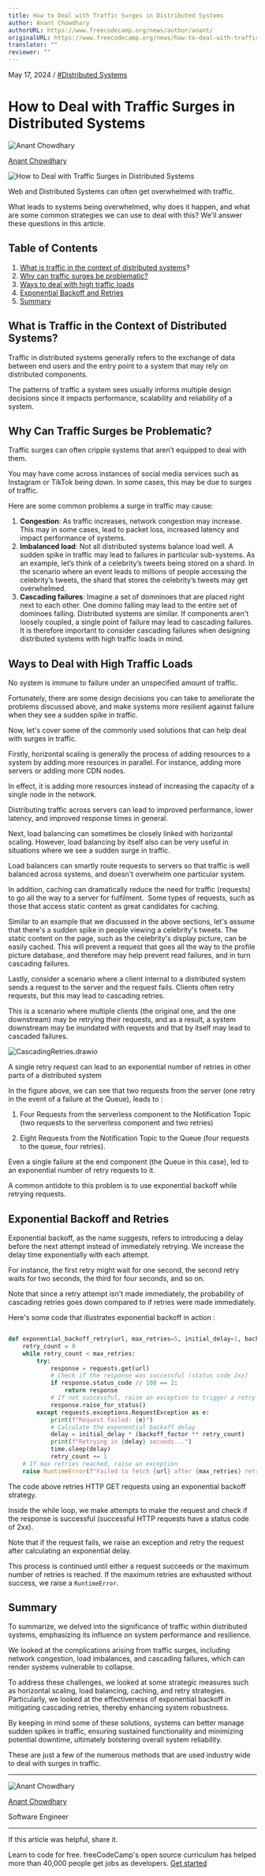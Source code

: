 ```yaml
---
title: How to Deal with Traffic Surges in Distributed Systems
author: Anant Chowdhary
authorURL: https://www.freecodecamp.org/news/author/anant/
originalURL: https://www.freecodecamp.org/news/how-to-deal-with-traffic-surges-in-distributed-systems/
translator: ""
reviewer: ""
---
```


May 17, 2024 / [#Distributed Systems][1]

<!-- more -->

# How to Deal with Traffic Surges in Distributed Systems

![Anant Chowdhary](https://www.freecodecamp.org/news/content/images/size/w60/2024/03/1568701858162.jpeg)

[Anant Chowdhary][2]

  ![How to Deal with Traffic Surges in Distributed Systems](https://www.freecodecamp.org/news/content/images/size/w2000/2024/05/pixlr-image-generator-69edc004-3fbf-4324-92e0-bb7bc998b82d-1.png)

Web and Distributed Systems can often get overwhelmed with traffic.

What leads to systems being overwhelmed, why does it happen, and what are some common strategies we can use to deal with this? We'll answer these questions in this article.

## Table of Contents

1.  [What is traffic in the context of distributed systems][3]?
2.  [Why can traffic surges be problematic?][4]
3.  [Ways to deal with high traffic loads][5]
4.  [Exponential Backoff and Retries][6]
5.  [Summary][7]

## What is Traffic in the Context of Distributed Systems?

Traffic in distributed systems generally refers to the exchange of data between end users and the entry point to a system that may rely on distributed components.

The patterns of traffic a system sees usually informs multiple design decisions since it impacts performance, scalability and reliability of a system.

## Why Can Traffic Surges be Problematic?

Traffic surges can often cripple systems that aren’t equipped to deal with them.

You may have come across instances of social media services such as Instagram or TikTok being down. In some cases, this may be due to surges of traffic.

Here are some common problems a surge in traffic may cause:

1.  **Congestion**: As traffic increases, network congestion may increase. This may in some cases, lead to packet loss, increased latency and impact performance of systems.
2.  **Imbalanced load**: Not all distributed systems balance load well. A sudden spike in traffic may lead to failures in particular sub-systems. As an example, let’s think of a celebrity’s tweets being stored on a shard. In the scenario where an event leads to millions of people accessing the celebrity’s tweets, the shard that stores the celebrity’s tweets may get overwhelmed.
3.  **Cascading failures**: Imagine a set of domninoes that are placed right next to each other. One domino falling may lead to the entire set of dominoes falling. Distributed systems are similar. If components aren't loosely coupled, a single point of failure may lead to cascading failures. It is therefore important to consider cascading failures when designing distributed systems with high traffic loads in mind.

## Ways to Deal with High Traffic Loads

No system is immune to failure under an unspecified amount of traffic.

Fortunately, there are some design decisions you can take to ameliorate the problems discussed above, and make systems more resilient against failure when they see a sudden spike in traffic.

Now, let's cover some of the commonly used solutions that can help deal with surges in traffic.

Firstly, horizontal scaling is generally the process of adding resources to a system by adding more resources in parallel. For instance, adding more servers or adding more CDN nodes.

In effect, it is adding more resources instead of increasing the capacity of a single node in the network.

Distributing traffic across servers can lead to improved performance, lower latency, and improved response times in general.

Next, load balancing can sometimes be closely linked with horizontal scaling. However, load balancing by itself also can be very useful in situations where we see a sudden surge in traffic.

Load balancers can smartly route requests to servers so that traffic is well balanced across systems, and doesn't overwhelm one particular system.

In addition, caching can dramatically reduce the need for traffic (requests) to go all the way to a server for fulfilment.  Some types of requests, such as those that access static content as great candidates for caching.

Similar to an example that we discussed in the above sections, let's assume that there's a sudden spike in people viewing a celebrity's tweets. The static content on the page, such as the celebrity's display picture, can be easily cached. This will prevent a request that goes all the way to the profile picture database, and therefore may help prevent read failures, and in turn cascading failures.

Lastly, consider a scenario where a client internal to a distributed system sends a request to the server and the request fails. Clients often retry requests, but this may lead to cascading retries.

This is a scenario where multiple clients (the original one, and the one downstream) may be retrying their requests, and as a result, a system downstream may be inundated with requests and that by itself may lead to cascaded failures.

![CascadingRetries.drawio](https://www.freecodecamp.org/news/content/images/2024/05/CascadingRetries.drawio.png)

A single retry request can lead to an exponential number of retries in other parts of a distributed system

In the figure above, we can see that two requests from the server (one retry in the event of a failure at the Queue), leads to :

1) Four Requests from the serverless component to the Notification Topic (two requests to the serverless component and two retries)

2) Eight Requests from the Notification Topic to the Queue (four requests to the queue, four retries).

Even a single failure at the end component (the Queue in this case), led to an exponential number of retry requests to it.

A common antidote to this problem is to use exponential backoff while retrying requests.

## Exponential Backoff and Retries

Exponential backoff, as the name suggests, refers to introducing a delay before the next attempt instead of immediately retrying. We increase the delay time exponentially with each attempt.

For instance, the first retry might wait for one second, the second retry waits for two seconds, the third for four seconds, and so on.

Note that since a retry attempt isn't made immediately, the probability of cascading retries goes down compared to if retries were made immediately.

Here's some code that illustrates exponential backoff in action :

```python

def exponential_backoff_retry(url, max_retries=5, initial_delay=1, backoff_factor=2):
    retry_count = 0
    while retry_count < max_retries:
        try:
            response = requests.get(url)
            # Check if the response was successful (status code 2xx)
            if response.status_code // 100 == 2:
                return response
            # If not successful, raise an exception to trigger a retry
            response.raise_for_status()
        except requests.exceptions.RequestException as e:
            print(f"Request failed: {e}")
            # Calculate the exponential backoff delay
            delay = initial_delay * (backoff_factor ** retry_count)
            print(f"Retrying in {delay} seconds...")
            time.sleep(delay)
            retry_count += 1
    # If max retries reached, raise an exception
    raise RuntimeError(f"Failed to fetch {url} after {max_retries} retries")
```

The code above retries HTTP GET requests using an exponential backoff strategy.

Inside the while loop, we make attempts to make the request and check if the response is successful (successful HTTP requests have a status code of 2xx).

Note that if the request fails, we raise an exception and retry the request after calculating an exponential delay.

This process is continued until either a request succeeds or the maximum number of retries is reached. If the maximum retries are exhausted without success, we raise a `RuntimeError`.

## Summary

To summarize, we delved into the significance of traffic within distributed systems, emphasizing its influence on system performance and resilience.

We looked at the complications arising from traffic surges, including network congestion, load imbalances, and cascading failures, which can render systems vulnerable to collapse.

To address these challenges, we looked at some strategic measures such as horizontal scaling, load balancing, caching, and retry strategies. Particularly, we looked at the effectiveness of exponential backoff in mitigating cascading retries, thereby enhancing system robustness.

By keeping in mind some of these solutions, systems can better manage sudden spikes in traffic, ensuring sustained functionality and minimizing potential downtime, ultimately bolstering overall system reliability.

These are just a few of the numerous methods that are used industry wide to deal with surges in traffic.

---

![Anant Chowdhary](https://www.freecodecamp.org/news/content/images/size/w60/2024/03/1568701858162.jpeg)

[Anant Chowdhary][8]

Software Engineer

---

If this article was helpful, share it.

Learn to code for free. freeCodeCamp's open source curriculum has helped more than 40,000 people get jobs as developers. [Get started][9]

[1]: /news/tag/distributed-systems/
[2]: /news/author/anant/
[3]: #what-is-traffic-in-the-context-of-distributed-systems
[4]: #why-can-traffic-surges-be-problematic
[5]: #ways-to-deal-with-high-traffic-loads
[6]: #exponential-backoff-and-retries
[7]: #summary
[8]: /news/author/anant/
[9]: https://www.freecodecamp.org/learn/